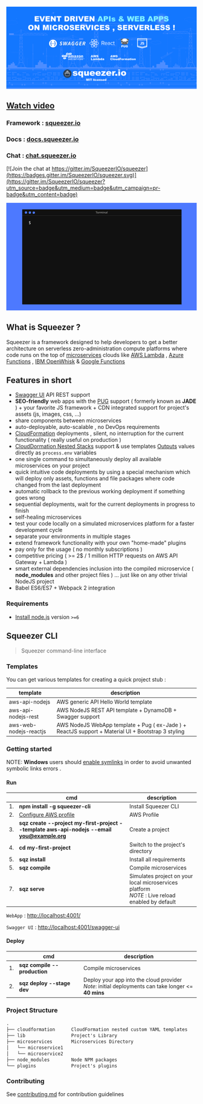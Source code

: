 ![Squeezer Intro](docs/gitbook/images/introduction.png)

## [Watch video](https://www.youtube.com/watch?v=DfRnJOZvtJg&t=3s)

### Framework : [squeezer.io](https://squeezer.io)
### Docs : [docs.squeezer.io](https://docs.squeezer.io)
### Chat : [chat.squeezer.io](http://chat.squeezer.io)

[![Join the chat at https://gitter.im/SqueezerIO/squeezer](https://badges.gitter.im/SqueezerIO/squeezer.svg)](https://gitter.im/SqueezerIO/squeezer?utm_source=badge&utm_medium=badge&utm_campaign=pr-badge&utm_content=badge)

![Quick Getting Started](docs/gitbook/images/getting-started-tutorial-quick.gif)


## What is Squeezer ?

Squeezer is a framework designed to help  developers to get a better architecture on serverless
zero-administration compute platforms where code runs on the top of
[microservices](https://en.wikipedia.org/wiki/Microservices) clouds like
[AWS Lambda](https://aws.amazon.com/documentation/lambda/) , [Azure Functions](https://azure.microsoft.com/en-us/services/functions/) , [IBM OpenWhisk](https://developer.ibm.com/openwhisk/) & [Google Functions](https://cloud.google.com/functions/)

## Features in short

- [Swagger UI](http://swagger.io/) API REST  support
- **SEO-friendly** web apps with the [PUG](https://pugjs.org/) support ( formerly known as **JADE** ) + your favorite JS framework + CDN integrated support for project's assets (js, images, css, ...)
- share components between microservices
- auto-deployable, auto-scalable , no DevOps requirements
- [CloudFormation](https://aws.amazon.com/cloudformation/) deployments , silent, 
no interruption for the current functionality ( really useful on production )
- [CloudDormation Nested Stacks](https://aws.amazon.com/blogs/devops/use-nested-stacks-to-create-reusable-templates-and-support-role-specialization/)
  support & use templates [Outputs](http://docs.aws.amazon.com/AWSCloudFormation/latest/UserGuide/outputs-section-structure.html) values directly as `process.env` variables  
- one single command to simultaneously deploy all available microservices on your project
- quick intuitive code deployments by using a special mechanism which will deploy only assets, functions and file packages
where code changed from the last deployment
- automatic rollback to the previous working deployment if something goes wrong
- sequential deployments, wait for the current deployments in progress to finish
- self-healing microservices
- test your code locally on a simulated microservices platform for a faster development cycle
- separate your environments in multiple stages
- extend framework functionality with your own "home-made" plugins
- pay only for the usage ( no monthly subscriptions )
- competitive pricing (  >= 2$ / 1 million HTTP requests on AWS API Gateway + Lambda )
- smart external dependencies inclusion into the compiled microservice ( **node_modules** and other project files ) ... just
like on any other trivial NodeJS project
- Babel ES6/ES7 + Webpack 2 integration

### Requirements

- [Install node.js](http://nodejs.org/) version `>=6`

## Squeezer CLI

> Squeezer command-line interface

### Templates

You can get various templates for creating a quick project stub :

| template | description  |
|-----|--------------|
|aws-api-nodejs|AWS generic API Hello World template
|aws-api-nodejs-rest|AWS NodeJS REST API template + DynamoDB + Swagger support
|aws-web-nodejs-reactjs|AWS NodeJS WebApp template + Pug ( ex-Jade ) + ReactJS support + Material UI + Bootstrap 3 styling


### Getting started

NOTE: **Windows** users should [enable symlinks](http://answers.perforce.com/articles/KB/3472/?q=enabling&l=en_US&fs=Search&pn=1) in order to avoid unwanted symbolic links errors .

#### Run

|    | cmd | description  |
|----|-----|--------------|
| 1. | **npm install -g squeezer-cli**  |  Install Squeezer CLI |
| 2. | [Configure AWS profile](https://docs.squeezer.io/clouds/aws/aws_profile.html)  |  AWS Profile |
| 3. | **sqz create --project my-first-project --template aws-api-nodejs --email you@example.org**  |  Create a project |
| 4. | **cd my-first-project**  |  Switch to the project's directory |
| 5. | **sqz install**  |  Install all requirements |
| 5. | **sqz compile**  |  Compile microservices |
| 7. | **sqz serve**  |  Simulates project on your local microservices platform<br>*NOTE* : Live reload enabled by default |


`WebApp` : [http://localhost:4001/](http://localhost:4001/)

`Swagger UI` : [http://localhost:4001/swagger-ui](http://localhost:4001/swagger-ui)


#### Deploy

|    | cmd | description  |
|----|-----|--------------|
| 1. | **sqz compile --production**  |  Compile microservices |
| 2. | **sqz deploy --stage dev**  | Deploy your app into the cloud provider<br>*Note*: initial deployments can take longer <= **40 mins** |


### Project Structure

```
.
├── cloudformation      CloudFormation nested custom YAML templates
├── lib                 Project's Library
├── microservices       Microservices Directory
│   └── microservice1
│   └── microservice2
├── node_modules        Node NPM packages
└── plugins             Project's plugins
```

### Contributing

See [contributing.md](CONTRIBUTING.md) for contribution guidelines
